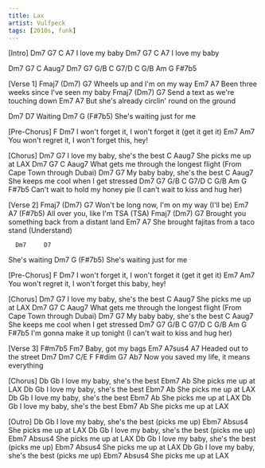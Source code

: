 ```yaml
---
title: Lax
artist: Vulfpeck
tags: [2010s, funk]
---
```


[Intro]
Dm7          G7    C A7
   I love my baby
Dm7          G7    C A7
   I love my baby
 
Dm7 G7 C Aaug7
Dm7 G7  G/B C G7/D C G/B Am G F#7b5
 
[Verse 1]
Fmaj7       (Dm7)   G7
  Wheels up and I'm on my way
Em7                           A7
  Been three weeks since I've seen my baby
Fmaj7      (Dm7)     G7
Send a text as we're touching down
Em7                 A7
  But she's already circlin' round on the ground
 
Dm7     D7
Waiting
              Dm7      G  (F#7b5)
She's waiting just for me
 
[Pre-Chorus]
F                      Dm7
  I won't forget it, I won't forget it (get it get it)
Em7                      Am7
  You won't regret it, I won't forget this, hey!
 
[Chorus]
Dm7         G7
  I love my baby, she's the best
C              Aaug7
  She picks me up at LAX
Dm7            G7                  C            Aaug7
  What gets me through the longest flight (From Cape Town through Dubai)
Dm7       G7
  My baby baby, she's the best
C              Aaug7
  She keeps me cool when I get stressed
Dm7              G7           G/B C G7/D C G/B Am G F#7b5
  Can't wait to hold my honey pie (I can't wait to kiss and hug her)
 
[Verse 2]
Fmaj7           (Dm7)    G7
  Won't be long now, I'm on my way (I'll be)
Em7                      A7    (F#7b5)
  All over you, like I'm TSA (TSA)
Fmaj7                        (Dm7)  G7
  Brought you something back from a distant land
Em7                          A7
  She brought fajitas from a taco stand (Understand)
 
      Dm7     D7
She's waiting
              Dm7      G  (F#7b5)
She's waiting just for me
 
[Pre-Chorus]
F                      Dm7
  I won't forget it, I won't forget it (get it get it)
Em7                      Am7
  You won't regret it, I won't forget this baby, hey!
 
[Chorus]
Dm7         G7
  I love my baby, she's the best
C              Aaug7
  She picks me up at LAX
Dm7            G7                  C            Aaug7
  What gets me through the longest flight (From Cape Town through Dubai)
Dm7       G7
  My baby baby, she's the best
C              Aaug7
  She keeps me cool when I get stressed
Dm7          G7           G/B C G7/D C G/B Am G F#7b5
  I'm gonna make it up tonight (I can't wait to kiss and hug her)
 
[Verse 3]
F#m7b5       Fm7
Baby, got my bags
       Em7          A7sus4 A7
Headed out to the street
Dm7              Dm7 C/E F  F#dim G7         Ab7
Now you saved my life,   it means everything
 
[Chorus]
Db          Gb
  I love my baby, she's the best
Ebm7           Ab
  She picks me up at LAX
Db          Gb
  I love my baby, she's the best
Ebm7           Ab
  She picks me up at LAX
Db          Gb
  I love my baby, she's the best
Ebm7           Ab
  She picks me up at LAX
Db          Gb
  I love my baby, she's the best
Ebm7           Ab
  She picks me up at LAX
 
[Outro]
Db          Gb
  I love my baby, she's the best (picks me up)
Ebm7           Absus4
  She picks me up at LAX
Db          Gb
  I love my baby, she's the best (picks me up)
Ebm7           Absus4
  She picks me up at LAX
Db          Gb
  I love my baby, she's the best (picks me up)
Ebm7           Absus4
  She picks me up at LAX
Db          Gb
  I love my baby, she's the best (picks me up)
Ebm7           Absus4
  She picks me up at LAX
